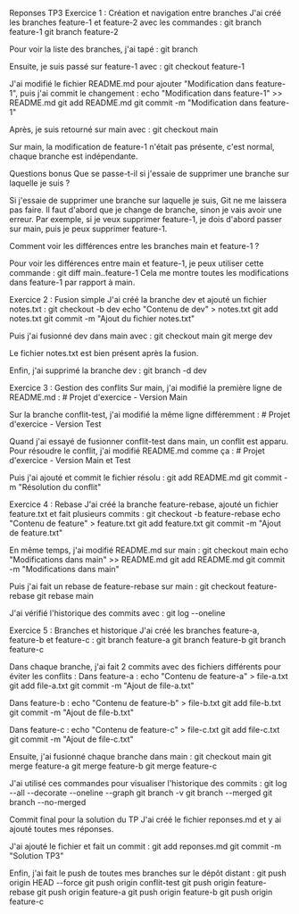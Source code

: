 Reponses TP3
Exercice 1 : Création et navigation entre branches
J'ai créé les branches feature-1 et feature-2 avec les commandes : git branch feature-1
git branch feature-2

Pour voir la liste des branches, j'ai tapé : git branch

Ensuite, je suis passé sur feature-1 avec : git checkout feature-1

J'ai modifié le fichier README.md pour ajouter "Modification dans feature-1", puis j'ai commit le changement : echo "Modification dans feature-1" >> README.md
git add README.md
git commit -m "Modification dans feature-1"

Après, je suis retourné sur main avec : git checkout main

Sur main, la modification de feature-1 n'était pas présente, c'est normal, chaque branche est indépendante.

Questions bonus
Que se passe-t-il si j'essaie de supprimer une branche sur laquelle je suis ?

Si j'essaie de supprimer une branche sur laquelle je suis, Git ne me laissera pas faire. Il faut d'abord que je change de branche, sinon je vais avoir une erreur. Par exemple, si je veux supprimer feature-1, je dois d'abord passer sur main, puis je peux supprimer feature-1.

Comment voir les différences entre les branches main et feature-1 ?

Pour voir les différences entre main et feature-1, je peux utiliser cette commande : git diff main..feature-1 Cela me montre toutes les modifications dans feature-1 par rapport à main.

Exercice 2 : Fusion simple
J'ai créé la branche dev et ajouté un fichier notes.txt : git checkout -b dev
echo "Contenu de dev" > notes.txt
git add notes.txt
git commit -m "Ajout du fichier notes.txt"

Puis j'ai fusionné dev dans main avec : git checkout main
git merge dev

Le fichier notes.txt est bien présent après la fusion.

Enfin, j'ai supprimé la branche dev : git branch -d dev

Exercice 3 : Gestion des conflits
Sur main, j'ai modifié la première ligne de README.md : # Projet d'exercice - Version Main

Sur la branche conflit-test, j'ai modifié la même ligne différemment : # Projet d'exercice - Version Test

Quand j'ai essayé de fusionner conflit-test dans main, un conflit est apparu. Pour résoudre le conflit, j'ai modifié README.md comme ça : # Projet d'exercice - Version Main et Test

Puis j'ai ajouté et commit le fichier résolu : git add README.md
git commit -m "Résolution du conflit"

Exercice 4 : Rebase
J'ai créé la branche feature-rebase, ajouté un fichier feature.txt et fait plusieurs commits : git checkout -b feature-rebase
echo "Contenu de feature" > feature.txt
git add feature.txt
git commit -m "Ajout de feature.txt"

En même temps, j'ai modifié README.md sur main : git checkout main
echo "Modifications dans main" >> README.md
git add README.md
git commit -m "Modifications dans main"

Puis j'ai fait un rebase de feature-rebase sur main : git checkout feature-rebase
git rebase main

J'ai vérifié l'historique des commits avec : git log --oneline

Exercice 5 : Branches et historique
J'ai créé les branches feature-a, feature-b et feature-c : git branch feature-a
git branch feature-b
git branch feature-c

Dans chaque branche, j'ai fait 2 commits avec des fichiers différents pour éviter les conflits : Dans feature-a :
echo "Contenu de feature-a" > file-a.txt
git add file-a.txt
git commit -m "Ajout de file-a.txt"

Dans feature-b :
echo "Contenu de feature-b" > file-b.txt
git add file-b.txt
git commit -m "Ajout de file-b.txt"

Dans feature-c :
echo "Contenu de feature-c" > file-c.txt
git add file-c.txt
git commit -m "Ajout de file-c.txt"

Ensuite, j'ai fusionné chaque branche dans main : git checkout main
git merge feature-a
git merge feature-b
git merge feature-c

J'ai utilisé ces commandes pour visualiser l'historique des commits : git log --all --decorate --oneline --graph
git branch -v
git branch --merged
git branch --no-merged

Commit final pour la solution du TP
J'ai créé le fichier reponses.md et y ai ajouté toutes mes réponses.

J'ai ajouté le fichier et fait un commit : git add reponses.md
git commit -m "Solution TP3"

Enfin, j'ai fait le push de toutes mes branches sur le dépôt distant : git push origin HEAD --force
git push origin conflit-test
git push origin feature-rebase
git push origin feature-a
git push origin feature-b
git push origin feature-c

